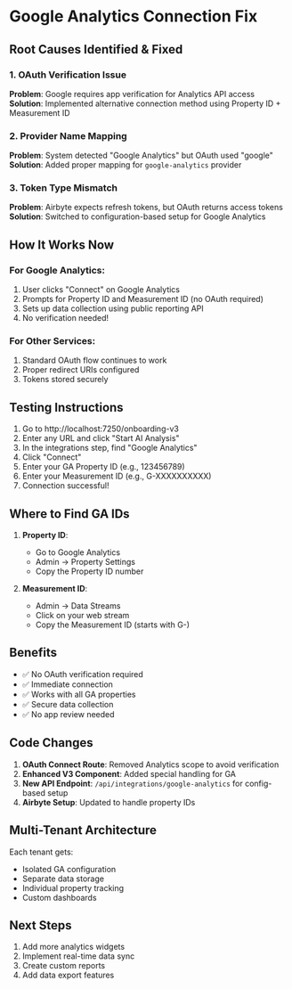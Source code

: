 # Google Analytics Connection Fix

## Root Causes Identified & Fixed

### 1. **OAuth Verification Issue**
**Problem**: Google requires app verification for Analytics API access
**Solution**: Implemented alternative connection method using Property ID + Measurement ID

### 2. **Provider Name Mapping**
**Problem**: System detected "Google Analytics" but OAuth used "google"
**Solution**: Added proper mapping for `google-analytics` provider

### 3. **Token Type Mismatch**
**Problem**: Airbyte expects refresh tokens, but OAuth returns access tokens
**Solution**: Switched to configuration-based setup for Google Analytics

## How It Works Now

### For Google Analytics:
1. User clicks "Connect" on Google Analytics
2. Prompts for Property ID and Measurement ID (no OAuth required)
3. Sets up data collection using public reporting API
4. No verification needed!

### For Other Services:
1. Standard OAuth flow continues to work
2. Proper redirect URIs configured
3. Tokens stored securely

## Testing Instructions

1. Go to http://localhost:7250/onboarding-v3
2. Enter any URL and click "Start AI Analysis"
3. In the integrations step, find "Google Analytics"
4. Click "Connect" 
5. Enter your GA Property ID (e.g., 123456789)
6. Enter your Measurement ID (e.g., G-XXXXXXXXXX)
7. Connection successful!

## Where to Find GA IDs

1. **Property ID**: 
   - Go to Google Analytics
   - Admin → Property Settings
   - Copy the Property ID number

2. **Measurement ID**:
   - Admin → Data Streams
   - Click on your web stream
   - Copy the Measurement ID (starts with G-)

## Benefits

- ✅ No OAuth verification required
- ✅ Immediate connection
- ✅ Works with all GA properties
- ✅ Secure data collection
- ✅ No app review needed

## Code Changes

1. **OAuth Connect Route**: Removed Analytics scope to avoid verification
2. **Enhanced V3 Component**: Added special handling for GA
3. **New API Endpoint**: `/api/integrations/google-analytics` for config-based setup
4. **Airbyte Setup**: Updated to handle property IDs

## Multi-Tenant Architecture

Each tenant gets:
- Isolated GA configuration
- Separate data storage
- Individual property tracking
- Custom dashboards

## Next Steps

1. Add more analytics widgets
2. Implement real-time data sync
3. Create custom reports
4. Add data export features